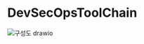 # DevSecOpsToolChain

![구성도 drawio](https://user-images.githubusercontent.com/76959621/218671657-cdecc1a6-c49b-4250-8280-6fe6bc586f5f.png)

